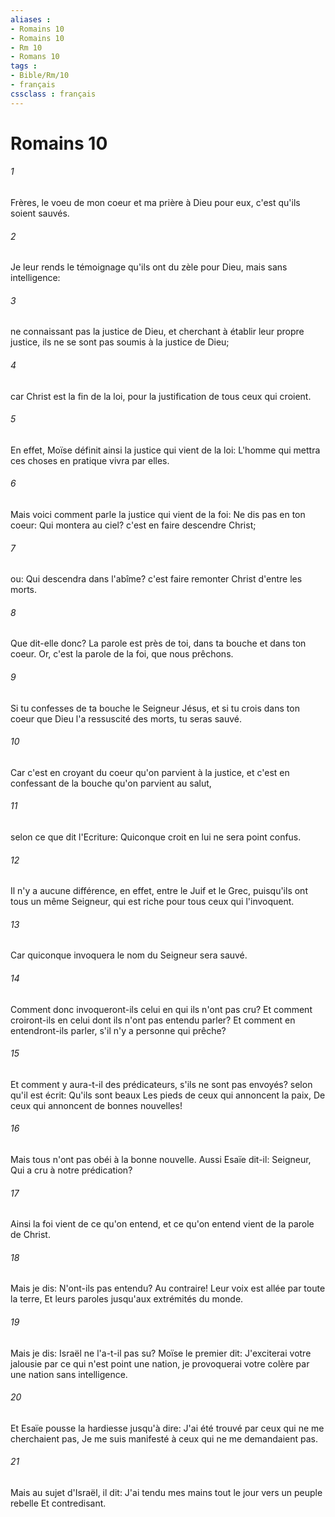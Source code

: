 ```yaml
---
aliases : 
- Romains 10
- Romains 10
- Rm 10
- Romans 10
tags : 
- Bible/Rm/10
- français
cssclass : français
---
```


# Romains 10

###### 1
Frères, le voeu de mon coeur et ma prière à Dieu pour eux, c'est qu'ils soient sauvés.
###### 2
Je leur rends le témoignage qu'ils ont du zèle pour Dieu, mais sans intelligence:
###### 3
ne connaissant pas la justice de Dieu, et cherchant à établir leur propre justice, ils ne se sont pas soumis à la justice de Dieu;
###### 4
car Christ est la fin de la loi, pour la justification de tous ceux qui croient.
###### 5
En effet, Moïse définit ainsi la justice qui vient de la loi: L'homme qui mettra ces choses en pratique vivra par elles.
###### 6
Mais voici comment parle la justice qui vient de la foi: Ne dis pas en ton coeur: Qui montera au ciel? c'est en faire descendre Christ;
###### 7
ou: Qui descendra dans l'abîme? c'est faire remonter Christ d'entre les morts.
###### 8
Que dit-elle donc? La parole est près de toi, dans ta bouche et dans ton coeur. Or, c'est la parole de la foi, que nous prêchons.
###### 9
Si tu confesses de ta bouche le Seigneur Jésus, et si tu crois dans ton coeur que Dieu l'a ressuscité des morts, tu seras sauvé.
###### 10
Car c'est en croyant du coeur qu'on parvient à la justice, et c'est en confessant de la bouche qu'on parvient au salut,
###### 11
selon ce que dit l'Ecriture: Quiconque croit en lui ne sera point confus.
###### 12
Il n'y a aucune différence, en effet, entre le Juif et le Grec, puisqu'ils ont tous un même Seigneur, qui est riche pour tous ceux qui l'invoquent.
###### 13
Car quiconque invoquera le nom du Seigneur sera sauvé.
###### 14
Comment donc invoqueront-ils celui en qui ils n'ont pas cru? Et comment croiront-ils en celui dont ils n'ont pas entendu parler? Et comment en entendront-ils parler, s'il n'y a personne qui prêche?
###### 15
Et comment y aura-t-il des prédicateurs, s'ils ne sont pas envoyés? selon qu'il est écrit: Qu'ils sont beaux Les pieds de ceux qui annoncent la paix, De ceux qui annoncent de bonnes nouvelles!
###### 16
Mais tous n'ont pas obéi à la bonne nouvelle. Aussi Esaïe dit-il: Seigneur, Qui a cru à notre prédication?
###### 17
Ainsi la foi vient de ce qu'on entend, et ce qu'on entend vient de la parole de Christ.
###### 18
Mais je dis: N'ont-ils pas entendu? Au contraire! Leur voix est allée par toute la terre, Et leurs paroles jusqu'aux extrémités du monde.
###### 19
Mais je dis: Israël ne l'a-t-il pas su? Moïse le premier dit: J'exciterai votre jalousie par ce qui n'est point une nation, je provoquerai votre colère par une nation sans intelligence.
###### 20
Et Esaïe pousse la hardiesse jusqu'à dire: J'ai été trouvé par ceux qui ne me cherchaient pas, Je me suis manifesté à ceux qui ne me demandaient pas.
###### 21
Mais au sujet d'Israël, il dit: J'ai tendu mes mains tout le jour vers un peuple rebelle Et contredisant.
